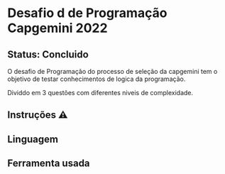 <h1>Desafio d de Programação Capgemini 2022</h1>

##  Status: Concluido


O desafio de Programação do processo de seleção da capgemini tem o objetivo de testar conhecimentos de logica da programação.

Dividdo em 3  questões com diferentes niveis de complexidade.

<h2>Instruções ⚠️</h2>
<h2>Linguagem</h2>
<h2>Ferramenta usada</h2>
